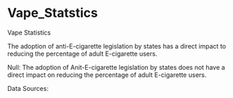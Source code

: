 # Vape_Statstics  

Vape Statistics

The adoption of anti-E-cigarette legislation by states has a direct impact to reducing the percentage of adult E-cigarette users. 

Null: The adoption of Anit-E-cigarette legislation by states does not have a direct impact on reducing the percentage of adult E-cigarette users.

Data Sources:
	



